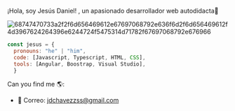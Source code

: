 ¡Hola, soy Jesús Daniel! , un apasionado desarrollador web autodidacta🚀

![68747470733a2f2f6d656469612e67697068792e636f6d2f6d656469612f4d3967624264396e6244724f5475314d71782f67697068792e676966](https://user-images.githubusercontent.com/67086360/103188116-901fca80-489d-11eb-9845-2986cb518a85.gif)


```js
const jesus = {
  pronouns: "he" | "him",
  code: [Javascript, Typescript, HTML, CSS],
  tools: [Angular, Boostrap, Visual Studio],
  }
```
Can you find me 🌎:
- 📩 Correo: jdchavezzss@gmail.com

<!--
**JesusJs/JesusJs** is a ✨ _special_ ✨ repository because its `README.md` (this file) appears on your GitHub profile.

Here are some ideas to get you started:

- 🔭 I’m currently working on ...
- 🌱 I’m currently learning ...
- 👯 I’m looking to collaborate on ...
- 🤔 I’m looking for help with ...
- 💬 Ask me about ...
- 📫 How to reach me: ...
- 😄 Pronouns: ...
- ⚡ Fun fact: ...
-->

